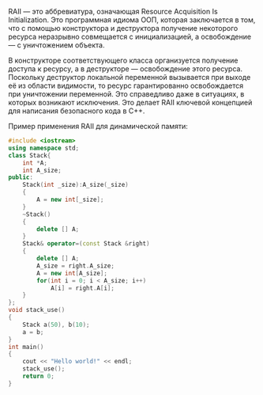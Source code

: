 RAII — это аббревиатура, означающая Resource Acquisition Is Initialization.
Это программная идиома ООП, которая заключается в том, что с помощью конструктора и деструктора получение некоторого ресурса неразрывно совмещается с инициализацией, а освобождение — с уничтожением объекта.

В конструкторе соответствующего класса организуется получение доступа к ресурсу, а в деструкторе — освобождение этого ресурса. Поскольку деструктор локальной переменной вызывается при выходе её из области видимости, то ресурс гарантированно освобождается при уничтожении переменной. Это справедливо даже в ситуациях, в которых возникают исключения. Это делает RAII ключевой концепцией для написания безопасного кода в C++.

Пример применения RAII для динамической памяти:
```C++
#include <iostream>
using namespace std;
class Stack{
    int *A;
    int A_size;
public:
    Stack(int _size):A_size(_size)
    {
        A = new int[_size];
    }
    ~Stack()
    {
        delete [] A;
    }
    Stack& operator=(const Stack &right)
    {
        delete [] A;
        A_size = right.A_size;
        A = new int[A_size];
        for(int i = 0; i < A_size; i++)
            A[i] = right.A[i];
    }
};
void stack_use()
{
    Stack a(50), b(10);
    a = b;
}
int main()
{
    cout << "Hello world!" << endl;
    stack_use();
    return 0;
}
```